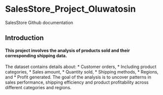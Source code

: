 # SalesStore_Project_Oluwatosin
SalesStore Github documentation
## Introduction
#### This project involves the analysis of products sold and their corresponding shipping data.
The dataset contains details about: * Customer orders, * Including product categories,  * Sales amount, * Quantity sold, * Shipping methods, * Regions, and * Profit generated. The goal of the analysis is to uncover patterns in sales performance, shipping efficiency and product profitability across different categories and regions.
